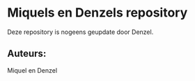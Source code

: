 # Miquels en Denzels repository

Deze repository is nogeens geupdate door Denzel.

## Auteurs:
Miquel en Denzel
